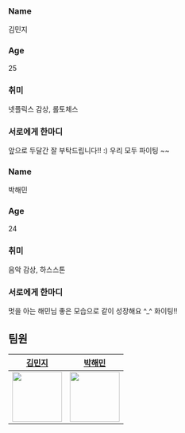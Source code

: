 ### Name
김민지
### Age
25
### 취미
넷플릭스 감상, 롤토체스
### 서로에게 한마디
앞으로 두달간 잘 부탁드립니다!! :) 우리 모두 파이팅 ~~

### Name
박해민
### Age
24
### 취미
음악 감상, 하스스톤
### 서로에게 한마디
멋을 아는 해민님 좋은 모습으로 같이 성장해요 ^_^ 화이팅!!

## 팀원
|[김민지](https://github.com/rosf73)|[박해민](https://github.com/Haemin-Park)|
|:----:|:----:|
|<img src="https://avatars.githubusercontent.com/u/47631768?v=4" width="100">|<img src="https://avatars.githubusercontent.com/u/54823396?v=4" width="100">|
